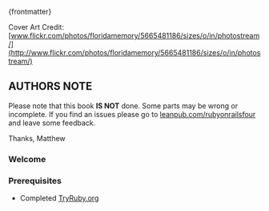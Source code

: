 {frontmatter}

Cover Art Credit: [www.flickr.com/photos/floridamemory/5665481186/sizes/o/in/photostream/](http://www.flickr.com/photos/floridamemory/5665481186/sizes/o/in/photostream/)

## AUTHORS NOTE
Please note that this book **IS NOT** done. Some parts may be wrong or incomplete. If you find an issues please go to [leanpub.com/rubyonrailsfour](https://leanpub.com/rubyonrailsfour) and leave some feedback.

Thanks,
Matthew

### Welcome

### Prerequisites
* Completed [TryRuby.org](http://tryruby.org)